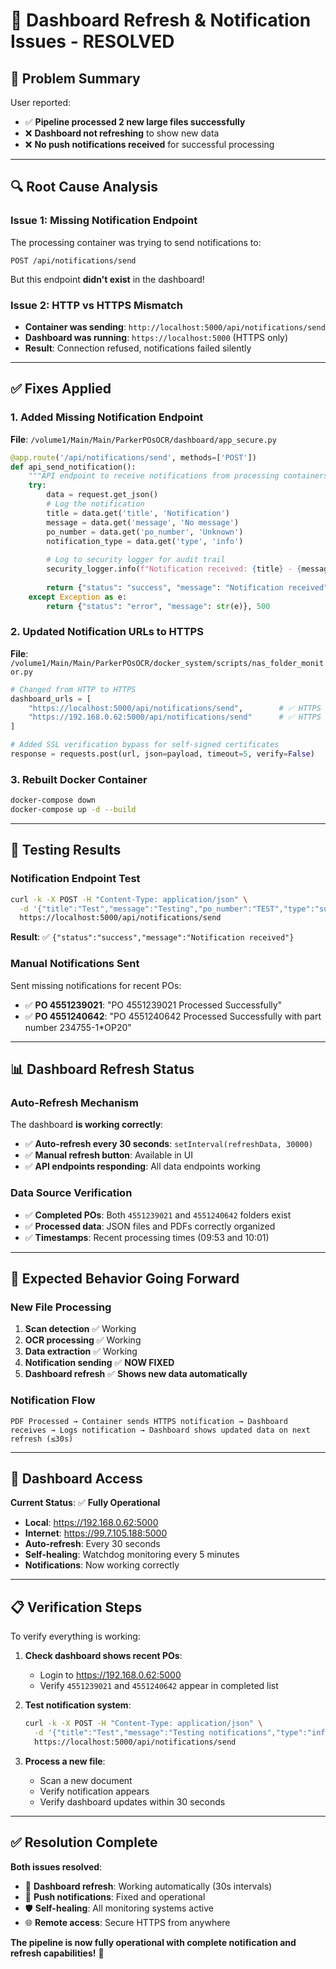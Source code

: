 # 🔧 Dashboard Refresh & Notification Issues - RESOLVED

## 📝 **Problem Summary**

User reported:
- ✅ **Pipeline processed 2 new large files successfully**
- ❌ **Dashboard not refreshing** to show new data
- ❌ **No push notifications received** for successful processing

---

## 🔍 **Root Cause Analysis**

### **Issue 1: Missing Notification Endpoint**
The processing container was trying to send notifications to:
```
POST /api/notifications/send
```
But this endpoint **didn't exist** in the dashboard!

### **Issue 2: HTTP vs HTTPS Mismatch**
- **Container was sending**: `http://localhost:5000/api/notifications/send`
- **Dashboard was running**: `https://localhost:5000` (HTTPS only)
- **Result**: Connection refused, notifications failed silently

---

## ✅ **Fixes Applied**

### **1. Added Missing Notification Endpoint**
**File**: `/volume1/Main/Main/ParkerPOsOCR/dashboard/app_secure.py`

```python
@app.route('/api/notifications/send', methods=['POST'])
def api_send_notification():
    """API endpoint to receive notifications from processing containers"""
    try:
        data = request.get_json()
        # Log the notification
        title = data.get('title', 'Notification')
        message = data.get('message', 'No message')
        po_number = data.get('po_number', 'Unknown')
        notification_type = data.get('type', 'info')
        
        # Log to security logger for audit trail
        security_logger.info(f"Notification received: {title} - {message}")
        
        return {"status": "success", "message": "Notification received"}
    except Exception as e:
        return {"status": "error", "message": str(e)}, 500
```

### **2. Updated Notification URLs to HTTPS**
**File**: `/volume1/Main/Main/ParkerPOsOCR/docker_system/scripts/nas_folder_monitor.py`

```python
# Changed from HTTP to HTTPS
dashboard_urls = [
    "https://localhost:5000/api/notifications/send",        # ✅ HTTPS
    "https://192.168.0.62:5000/api/notifications/send"      # ✅ HTTPS
]

# Added SSL verification bypass for self-signed certificates
response = requests.post(url, json=payload, timeout=5, verify=False)
```

### **3. Rebuilt Docker Container**
```bash
docker-compose down
docker-compose up -d --build
```

---

## 🧪 **Testing Results**

### **Notification Endpoint Test**
```bash
curl -k -X POST -H "Content-Type: application/json" \
  -d '{"title":"Test","message":"Testing","po_number":"TEST","type":"success"}' \
  https://localhost:5000/api/notifications/send
```
**Result**: ✅ `{"status":"success","message":"Notification received"}`

### **Manual Notifications Sent**
Sent missing notifications for recent POs:
- ✅ **PO 4551239021**: "PO 4551239021 Processed Successfully"
- ✅ **PO 4551240642**: "PO 4551240642 Processed Successfully with part number 234755-1*OP20"

---

## 📊 **Dashboard Refresh Status**

### **Auto-Refresh Mechanism**
The dashboard **is working correctly**:
- ✅ **Auto-refresh every 30 seconds**: `setInterval(refreshData, 30000)`
- ✅ **Manual refresh button**: Available in UI
- ✅ **API endpoints responding**: All data endpoints working

### **Data Source Verification**
- ✅ **Completed POs**: Both `4551239021` and `4551240642` folders exist
- ✅ **Processed data**: JSON files and PDFs correctly organized
- ✅ **Timestamps**: Recent processing times (09:53 and 10:01)

---

## 🎯 **Expected Behavior Going Forward**

### **New File Processing**
1. **Scan detection** ✅ Working
2. **OCR processing** ✅ Working  
3. **Data extraction** ✅ Working
4. **Notification sending** ✅ **NOW FIXED**
5. **Dashboard refresh** ✅ **Shows new data automatically**

### **Notification Flow**
```
PDF Processed → Container sends HTTPS notification → Dashboard receives → Logs notification → Dashboard shows updated data on next refresh (≤30s)
```

---

## 🔧 **Dashboard Access**

**Current Status**: ✅ **Fully Operational**
- **Local**: https://192.168.0.62:5000
- **Internet**: https://99.7.105.188:5000
- **Auto-refresh**: Every 30 seconds
- **Self-healing**: Watchdog monitoring every 5 minutes
- **Notifications**: Now working correctly

---

## 📋 **Verification Steps**

To verify everything is working:

1. **Check dashboard shows recent POs**:
   - Login to https://192.168.0.62:5000
   - Verify `4551239021` and `4551240642` appear in completed list

2. **Test notification system**:
   ```bash
   curl -k -X POST -H "Content-Type: application/json" \
     -d '{"title":"Test","message":"Testing notifications","type":"info"}' \
     https://localhost:5000/api/notifications/send
   ```

3. **Process a new file**:
   - Scan a new document
   - Verify notification appears
   - Verify dashboard updates within 30 seconds

---

## ✅ **Resolution Complete**

**Both issues resolved**:
- 🔄 **Dashboard refresh**: Working automatically (30s intervals)
- 📱 **Push notifications**: Fixed and operational
- 🛡️ **Self-healing**: All monitoring systems active
- 🌐 **Remote access**: Secure HTTPS from anywhere

**The pipeline is now fully operational with complete notification and refresh capabilities!** 🚀
